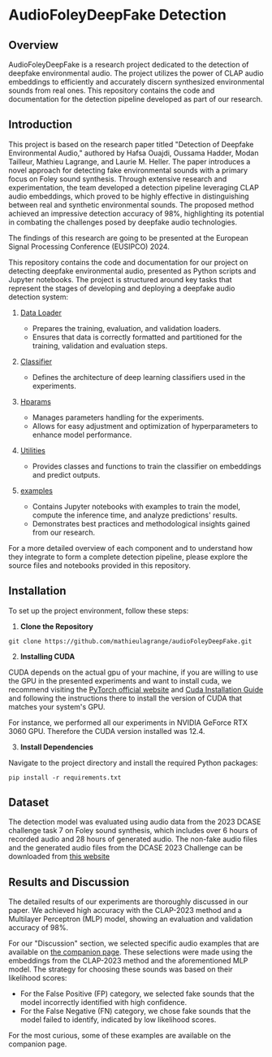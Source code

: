 # AudioFoleyDeepFake Detection

## Overview
AudioFoleyDeepFake is a research project dedicated to the detection of deepfake environmental audio. The project utilizes the power of CLAP audio embeddings to efficiently and accurately discern synthesized environmental sounds from real ones. This repository contains the code and documentation for the detection pipeline developed as part of our research.

## Introduction

This project is based on the research paper titled "Detection of Deepfake Environmental Audio," authored by Hafsa Ouajdi, Oussama Hadder, Modan Tailleur, Mathieu Lagrange, and Laurie M. Heller. The paper introduces a novel approach for detecting fake environmental sounds with a primary focus on Foley sound synthesis. Through extensive research and experimentation, the team developed a detection pipeline leveraging CLAP audio embeddings, which proved to be highly effective in distinguishing between real and synthetic environmental sounds. The proposed method achieved an impressive detection accuracy of 98%, highlighting its potential in combating the challenges posed by deepfake audio technologies.

The findings of this research are going to be presented at the European Signal Processing Conference (EUSIPCO) 2024.

This repository contains the code and documentation for our project on detecting deepfake environmental audio, presented as Python scripts and Jupyter notebooks. The project is structured around key tasks that represent the stages of developing and deploying a deepfake audio detection system:

1. [Data Loader](deepfakeClassifiers/data_loader.py)
   - Prepares the training, evaluation, and validation loaders.
   - Ensures that data is correctly formatted and partitioned for the training, validation and evaluation steps.

2. [Classifier](deepfakeClassifiers/models)
   - Defines the architecture of deep learning classifiers used in the experiments.

3. [Hparams](deepfakeClassifiers/hparams.py)
   - Manages parameters handling for the experiments.
   - Allows for easy adjustment and optimization of hyperparameters to enhance model performance.

4. [Utilities](deepfakeClassifiers/utils.py)
   - Provides classes and functions to train the classifier on embeddings and predict outputs.

5. [examples](deepfakeClassifiers/examples/)
   - Contains Jupyter notebooks with examples to train the model, compute the inference time, and analyze predictions' results.
   - Demonstrates best practices and methodological insights gained from our research.


For a more detailed overview of each component and to understand how they integrate to form a complete detection pipeline, please explore the source files and notebooks provided in this repository.


## Installation

To set up the project environment, follow these steps:

1. **Clone the Repository**
```
git clone https://github.com/mathieulagrange/audioFoleyDeepFake.git
``` 
2. **Installing CUDA**

CUDA depends on the actual gpu of your machine, if you are willing to use the GPU in the presented experiments and want to install cuda, we recommend visiting the [PyTorch official website](https://pytorch.org/) and [Cuda Installation Guide](https://docs.nvidia.com/cuda/cuda-installation-guide-microsoft-windows/index.html) and following the instructions there to install the version of CUDA that matches your system's GPU.

For instance, we performed all our experiments in NVIDIA GeForce RTX 3060 GPU. Therefore the CUDA version installed was 12.4.

3. **Install Dependencies**

Navigate to the project directory and install the required Python packages:
```
pip install -r requirements.txt
``` 

## Dataset

The detection model was evaluated using audio data from the 2023 DCASE challenge task 7 on Foley sound synthesis, which includes over 6 hours of recorded audio and 28 hours of generated audio. The non-fake audio files and the generated audio files from the DCASE 2023 Challenge can be downloaded from [this website](https://zenodo.org/records/8091972)


## Results and Discussion

The detailed results of our experiments are thoroughly discussed in our paper. We achieved high accuracy with the CLAP-2023 method and a Multilayer Perceptron (MLP) model, showing an evaluation and validation accuracy of 98%.

For our "Discussion" section, we selected specific audio examples that are available on [the companion page](https://mathieulagrange.github.io/audioFoleyDeepFake). These selections were made using the embeddings from the CLAP-2023 method and the aforementioned MLP model. The strategy for choosing these sounds was based on their likelihood scores:

- For the False Positive (FP) category, we selected fake sounds that the model incorrectly identified with high confidence.
- For the False Negative (FN) category, we chose fake sounds that the model failed to identify, indicated by low likelihood scores.

For the most curious, some of these examples are available on the companion page.



